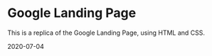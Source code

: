 # Google Landing Page

This is a replica of the Google Landing Page, using HTML and CSS.

2020-07-04